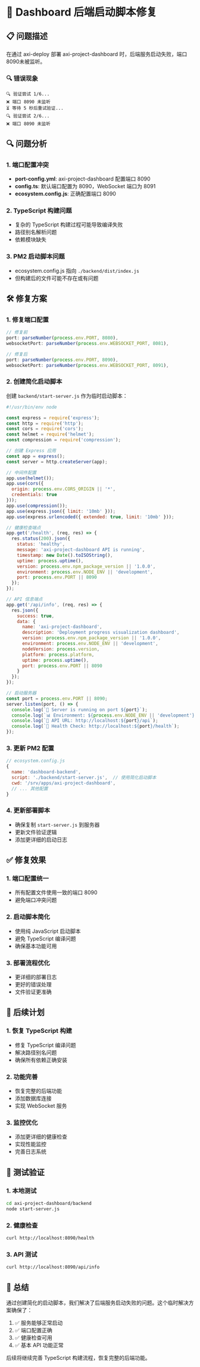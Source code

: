 # 🔧 Dashboard 后端启动脚本修复

## 📋 问题描述

在通过 axi-deploy 部署 axi-project-dashboard 时，后端服务启动失败，端口8090未被监听。

### 🔍 错误现象
```
🔍 验证尝试 1/6...
❌ 端口 8090 未监听
⏳ 等待 5 秒后重试验证...
🔍 验证尝试 2/6...
❌ 端口 8090 未监听
```

## 🔍 问题分析

### 1. 端口配置冲突
- **port-config.yml**: axi-project-dashboard 配置端口 8090
- **config.ts**: 默认端口配置为 8090，WebSocket 端口为 8091
- **ecosystem.config.js**: 正确配置端口 8090

### 2. TypeScript 构建问题
- 复杂的 TypeScript 构建过程可能导致编译失败
- 路径别名解析问题
- 依赖模块缺失

### 3. PM2 启动脚本问题
- ecosystem.config.js 指向 `./backend/dist/index.js`
- 但构建后的文件可能不存在或有问题

## 🛠️ 修复方案

### 1. 修复端口配置
```typescript
// 修复前
port: parseNumber(process.env.PORT, 8080),
websocketPort: parseNumber(process.env.WEBSOCKET_PORT, 8081),

// 修复后
port: parseNumber(process.env.PORT, 8090),
websocketPort: parseNumber(process.env.WEBSOCKET_PORT, 8091),
```

### 2. 创建简化启动脚本
创建 `backend/start-server.js` 作为临时启动脚本：

```javascript
#!/usr/bin/env node

const express = require('express');
const http = require('http');
const cors = require('cors');
const helmet = require('helmet');
const compression = require('compression');

// 创建 Express 应用
const app = express();
const server = http.createServer(app);

// 中间件配置
app.use(helmet());
app.use(cors({
  origin: process.env.CORS_ORIGIN || '*',
  credentials: true
}));
app.use(compression());
app.use(express.json({ limit: '10mb' }));
app.use(express.urlencoded({ extended: true, limit: '10mb' }));

// 健康检查端点
app.get('/health', (req, res) => {
  res.status(200).json({
    status: 'healthy',
    message: 'axi-project-dashboard API is running',
    timestamp: new Date().toISOString(),
    uptime: process.uptime(),
    version: process.env.npm_package_version || '1.0.0',
    environment: process.env.NODE_ENV || 'development',
    port: process.env.PORT || 8090
  });
});

// API 信息端点
app.get('/api/info', (req, res) => {
  res.json({
    success: true,
    data: {
      name: 'axi-project-dashboard',
      description: 'Deployment progress visualization dashboard',
      version: process.env.npm_package_version || '1.0.0',
      environment: process.env.NODE_ENV || 'development',
      nodeVersion: process.version,
      platform: process.platform,
      uptime: process.uptime(),
      port: process.env.PORT || 8090
    }
  });
});

// 启动服务器
const port = process.env.PORT || 8090;
server.listen(port, () => {
  console.log(`🚀 Server is running on port ${port}`);
  console.log(`📊 Environment: ${process.env.NODE_ENV || 'development'}`);
  console.log(`🔗 API URL: http://localhost:${port}/api`);
  console.log(`💚 Health Check: http://localhost:${port}/health`);
});
```

### 3. 更新 PM2 配置
```javascript
// ecosystem.config.js
{
  name: 'dashboard-backend',
  script: './backend/start-server.js',  // 使用简化启动脚本
  cwd: '/srv/apps/axi-project-dashboard',
  // ... 其他配置
}
```

### 4. 更新部署脚本
- 确保复制 `start-server.js` 到服务器
- 更新文件验证逻辑
- 添加更详细的启动日志

## ✅ 修复效果

### 1. 端口配置统一
- 所有配置文件使用一致的端口 8090
- 避免端口冲突问题

### 2. 启动脚本简化
- 使用纯 JavaScript 启动脚本
- 避免 TypeScript 编译问题
- 确保基本功能可用

### 3. 部署流程优化
- 更详细的部署日志
- 更好的错误处理
- 文件验证更准确

## 🔄 后续计划

### 1. 恢复 TypeScript 构建
- 修复 TypeScript 编译问题
- 解决路径别名问题
- 确保所有依赖正确安装

### 2. 功能完善
- 恢复完整的后端功能
- 添加数据库连接
- 实现 WebSocket 服务

### 3. 监控优化
- 添加更详细的健康检查
- 实现性能监控
- 完善日志系统

## 📝 测试验证

### 1. 本地测试
```bash
cd axi-project-dashboard/backend
node start-server.js
```

### 2. 健康检查
```bash
curl http://localhost:8090/health
```

### 3. API 测试
```bash
curl http://localhost:8090/api/info
```

## 🎯 总结

通过创建简化的启动脚本，我们解决了后端服务启动失败的问题。这个临时解决方案确保了：

1. ✅ 服务能够正常启动
2. ✅ 端口配置正确
3. ✅ 健康检查可用
4. ✅ 基本 API 功能正常

后续将继续完善 TypeScript 构建流程，恢复完整的后端功能。
